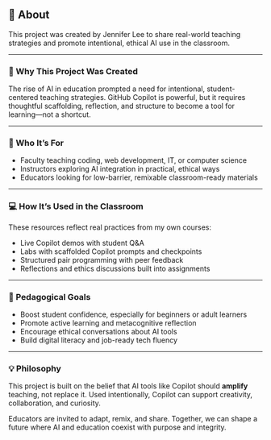 ## 🧠 About

This project was created by Jennifer Lee to share real-world teaching strategies and promote intentional, ethical AI use in the classroom.

---

### 🔎 Why This Project Was Created

The rise of AI in education prompted a need for intentional, student-centered teaching strategies. GitHub Copilot is powerful, but it requires thoughtful scaffolding, reflection, and structure to become a tool for learning—not a shortcut.

---

### 👥 Who It’s For

- Faculty teaching coding, web development, IT, or computer science
- Instructors exploring AI integration in practical, ethical ways
- Educators looking for low-barrier, remixable classroom-ready materials

---

### 💻 How It’s Used in the Classroom

These resources reflect real practices from my own courses:
- Live Copilot demos with student Q&A
- Labs with scaffolded Copilot prompts and checkpoints
- Structured pair programming with peer feedback
- Reflections and ethics discussions built into assignments

---

### 🎯 Pedagogical Goals

- Boost student confidence, especially for beginners or adult learners
- Promote active learning and metacognitive reflection
- Encourage ethical conversations about AI tools
- Build digital literacy and job-ready tech fluency

---

### 💡 Philosophy

This project is built on the belief that AI tools like Copilot should **amplify** teaching, not replace it. Used intentionally, Copilot can support creativity, collaboration, and curiosity.

Educators are invited to adapt, remix, and share. Together, we can shape a future where AI and education coexist with purpose and integrity.
